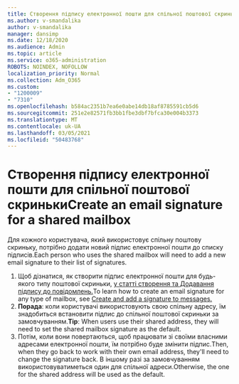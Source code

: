 ```yaml
---
title: Створення підпису електронної пошти для спільної поштової скриньки
ms.author: v-smandalika
author: v-smandalika
manager: dansimp
ms.date: 12/18/2020
ms.audience: Admin
ms.topic: article
ms.service: o365-administration
ROBOTS: NOINDEX, NOFOLLOW
localization_priority: Normal
ms.collection: Adm_O365
ms.custom:
- "1200009"
- "7310"
ms.openlocfilehash: b584ac2351b7ea6e0abe14db18af8785591cb5d6
ms.sourcegitcommit: 251e2e82571fb3bb1fbe3dbf7bfca30e004b3373
ms.translationtype: MT
ms.contentlocale: uk-UA
ms.lasthandoff: 03/05/2021
ms.locfileid: "50483768"
---
```

# <a name="create-an-email-signature-for-a-shared-mailbox"></a><span data-ttu-id="da144-102">Створення підпису електронної пошти для спільної поштової скриньки</span><span class="sxs-lookup"><span data-stu-id="da144-102">Create an email signature for a shared mailbox</span></span>

<span data-ttu-id="da144-103">Для кожного користувача, який використовує спільну поштову скриньку, потрібно додати новий підпис електронної пошти до списку підписів.</span><span class="sxs-lookup"><span data-stu-id="da144-103">Each person who uses the shared mailbox will need to add a new email signature to their list of signatures.</span></span>

1. <span data-ttu-id="da144-104">Щоб дізнатися, як створити підпис електронної пошти для будь-якого типу поштової скриньки, [у статті створення та Додавання підпису до повідомлень.](https://support.office.com/article/8ee5d4f4-68fd-464a-a1c1-0e1c80bb27f2)</span><span class="sxs-lookup"><span data-stu-id="da144-104">To learn how to create an email signature for any type of mailbox, see [Create and add a signature to messages.](https://support.office.com/article/8ee5d4f4-68fd-464a-a1c1-0e1c80bb27f2)</span></span>
2. <span data-ttu-id="da144-105">**Порада**: коли користувачі використовують свою спільну адресу, їм знадобиться встановити підпис до спільної поштової скриньки за замовчуванням.</span><span class="sxs-lookup"><span data-stu-id="da144-105">**Tip**: When users use their shared address, they will need to set the shared mailbox signature as the default.</span></span>
3. <span data-ttu-id="da144-106">Потім, коли вони повертаються, щоб працювати зі своїми власними адресами електронної пошти, їм потрібно буде змінити підпис.</span><span class="sxs-lookup"><span data-stu-id="da144-106">Then, when they go back to work with their own email address, they'll need to change the signature back.</span></span> <span data-ttu-id="da144-107">В іншому разі за замовчуванням використовуватиметься один для спільної адреси.</span><span class="sxs-lookup"><span data-stu-id="da144-107">Otherwise, the one for the shared address will be used as the default.</span></span>